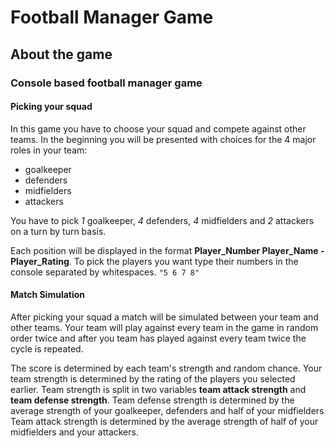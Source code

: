 # Football Manager Game
## About the game
### Console based football manager game
#### Picking your squad
In this game you have to choose your squad and compete against other teams.
In the beginning you will be presented with choices for the 4 major roles in your team: 
- goalkeeper 
- defenders
- midfielders 
- attackers 

You have to pick _1_ goalkeeper, _4_ defenders, _4_ midfielders and _2_ attackers on a turn by turn basis.

Each position will be displayed in the format **Player_Number  Player_Name - Player_Rating**.
To pick the players you want type their numbers in the console separated by whitespaces. `"5 6 7 8"`
#### Match Simulation
After picking your squad a match will be simulated between your team and other teams.
Your team will play against every team in the game in random order twice and after you team
has played against every team twice the cycle is repeated.

The score is determined by each team's strength and random chance.
Your team strength is determined by the rating of the players you selected earlier.
Team strength is split in two variables **team attack strength** and **team defense strength**.
Team defense strength is determined by the average strength of your goalkeeper, defenders and half of your midfielders
Team attack strength is determined by the average strength of half of your midfielders and your attackers.

